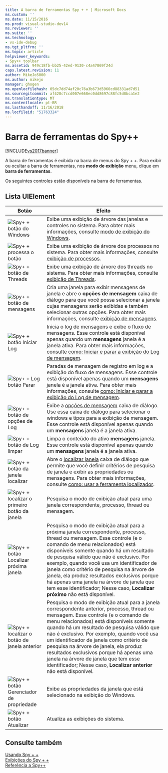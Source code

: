 ```yaml
---
title: A barra de ferramentas Spy + + | Microsoft Docs
ms.custom: ''
ms.date: 11/15/2016
ms.prod: visual-studio-dev14
ms.reviewer: ''
ms.suite: ''
ms.technology:
- vs-ide-debug
ms.tgt_pltfrm: ''
ms.topic: article
helpviewer_keywords:
- Spy++ toolbar
ms.assetid: 949c18fb-bb25-42ed-9130-c4a47869f24d
caps.latest.revision: 11
author: MikeJo5000
ms.author: mikejo
manager: ghogen
ms.openlocfilehash: 05dc7dd74af20c76a3b673d5960cd88331ad7d51
ms.sourcegitcommit: af428c7ccd007e668ec0dd8697c88fc5d8bca1e2
ms.translationtype: MT
ms.contentlocale: pt-BR
ms.lasthandoff: 11/16/2018
ms.locfileid: "51763324"
---
```

# <a name="spy-toolbar"></a>Barra de ferramentas do Spy++
[!INCLUDE[vs2017banner](../includes/vs2017banner.md)]

A barra de ferramentas é exibida na barra de menus do Spy + +. Para exibir ou ocultar a barra de ferramentas, nos **modo de exibição** menu, clique em **barra de ferramentas**.  
  
 Os seguintes controles estão disponíveis na barra de ferramentas.  
  
## <a name="uielement-list"></a>Lista UIElement  
  
|Botão|Efeito|  
|------------|------------|  
|![Spy&#43; &#43; botão do Windows](../debugger/media/icon-spy-windows.gif "Icon_Spy + + Windows")|Exibe uma exibição de árvore das janelas e controles no sistema. Para obter mais informações, consulte [modo de exibição do Windows](../debugger/windows-view.md).|  
|![Spy&#43; &#43; processa o botão](../debugger/media/icon-spy-processes.gif "Icon_Spy + + _Processes")|Exibe uma exibição de árvore dos processos no sistema. Para obter mais informações, consulte [exibição de processos](../debugger/processes-view.md).|  
|![Spy&#43; &#43; botão de Threads](../debugger/media/icon-spy-threads.gif "Icon_Spy + + _Threads")|Exibe uma exibição de árvore dos threads no sistema. Para obter mais informações, consulte [exibição de Threads](../debugger/threads-view.md).|  
|![Spy&#43; &#43; botão de mensagens](../debugger/media/icon-spy-messages.gif "Icon_Spy + + _Messages")|Cria uma janela para exibir mensagens de janela e abre o **opções de mensagem** caixa de diálogo para que você possa selecionar a janela cujas mensagens serão exibidas e também selecionar outras opções. Para obter mais informações, consulte [exibição de mensagens](../debugger/messages-view.md).|  
|![Spy&#43; &#43; botão Iniciar Log](../debugger/media/icon-spy-startlog.gif "Icon_Spy + + _StartLog")|Inicia o log de mensagens e exibe o fluxo de mensagens. Esse controle está disponível apenas quando um **mensagens** janela é a janela ativa. Para obter mais informações, consulte [como: Iniciar e parar a exibição do Log de mensagem](../debugger/how-to-start-and-stop-the-message-log-display.md).|  
|![Spy&#43; &#43; Log botão Parar](../debugger/media/icon-spy-stoplog.gif "Icon_Spy + + _StopLog")|Paradas de mensagem de registro em log e a exibição do fluxo de mensagens. Esse controle está disponível apenas quando um **mensagens** janela é a janela ativa. Para obter mais informações, consulte [como: Iniciar e parar a exibição do Log de mensagem](../debugger/how-to-start-and-stop-the-message-log-display.md).|  
|![Spy&#43; &#43; botão de opções de Log](../debugger/media/icon-spy-logoptions.gif "Icon_Spy + + _LogOptions")|Exibe a [opções de mensagem](../debugger/message-options-dialog-box.md) caixa de diálogo. Use essa caixa de diálogo para selecionar o windows e tipos para a exibição de mensagem. Esse controle está disponível apenas quando um **mensagens** janela é a janela ativa.|  
|![Spy&#43; &#43; botão de Log limpar](../debugger/media/spy-clearlog.gif "Spy + + _ClearLog")|Limpa o conteúdo do ativo **mensagens** janela. Esse controle está disponível apenas quando um **mensagens** janela é a janela ativa.|  
|![Spy&#43; &#43; botão da janela localizar](../debugger/media/icon-spy-findwindow.gif "Icon_Spy + + _FindWindow")|Abre o [localizar janela](../debugger/find-window-dialog-box.md) caixa de diálogo que permite que você definir critérios de pesquisa de janela e exibir as propriedades ou mensagens. Para obter mais informações, consulte [como: usar a ferramenta localizador](../debugger/how-to-use-the-finder-tool.md).|  
|![Spy&#43; &#43; localizar o primeiro botão da janela](../debugger/media/icon-spy-window.gif "Icon_Spy + + _Window")|Pesquisa o modo de exibição atual para uma janela correspondente, processo, thread ou mensagem.|  
|![Spy&#43; &#43; botão Localizar próxima janela](../debugger/media/icon-spy-nextwindow.gif "Icon_Spy + + _NextWindow")|Pesquisa o modo de exibição atual para a próxima janela correspondente, processo, thread ou mensagem. Esse controle (e o comando de menu relacionados) está disponíveis somente quando há um resultado de pesquisa válido que não é exclusivo. Por exemplo, quando você usa um identificador de janela como critério de pesquisa na árvore de janela, ela produz resultados exclusivos porque há apenas uma janela na árvore de janela que tem esse identificador; Nesse caso, **Localizar próximo** não está disponível.|  
|![Spy&#43; &#43; localizar o botão de janela anterior](../debugger/media/icon-spy-prevwindow.gif "Icon_Spy + + _PrevWindow")|Pesquisa o modo de exibição atual para a janela correspondente anterior, processo, thread ou mensagem. Esse controle (e o comando de menu relacionados) está disponíveis somente quando há um resultado de pesquisa válido que não é exclusivo. Por exemplo, quando você usa um identificador de janela como critério de pesquisa na árvore de janela, ela produz resultados exclusivos porque há apenas uma janela na árvore de janela que tem esse identificador; Nesse caso, **Localizar anterior** não está disponível.|  
|![Spy&#43; &#43; botão Gerenciador de propriedade](../debugger/media/icon-spy-propexp.gif "Icon_Spy + + _PropExp")|Exibe as propriedades da janela que está selecionado na exibição do Windows.|  
|![Spy&#43; &#43; botão Atualizar](../debugger/media/icon-spy-refresh.gif "Icon_Spy + + atualiza_r")|Atualiza as exibições do sistema.|  
  
## <a name="see-also"></a>Consulte também  
 [Usando Spy + +](../debugger/using-spy-increment.md)   
 [Exibições do Spy + +](../debugger/spy-increment-views.md)   
 [Referência a Spy++](../debugger/spy-increment-reference.md)



